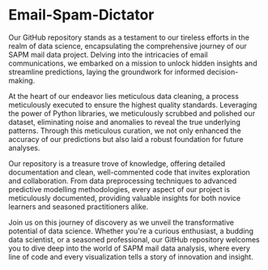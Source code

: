 # Email-Spam-Dictator

Our GitHub repository stands as a testament to our tireless efforts in the realm of data science, encapsulating the comprehensive journey of our SAPM mail data project. Delving into the intricacies of email communications, we embarked on a mission to unlock hidden insights and streamline predictions, laying the groundwork for informed decision-making.

At the heart of our endeavor lies meticulous data cleaning, a process meticulously executed to ensure the highest quality standards. Leveraging the power of Python libraries, we meticulously scrubbed and polished our dataset, eliminating noise and anomalies to reveal the true underlying patterns. Through this meticulous curation, we not only enhanced the accuracy of our predictions but also laid a robust foundation for future analyses.

Our repository is a treasure trove of knowledge, offering detailed documentation and clean, well-commented code that invites exploration and collaboration. From data preprocessing techniques to advanced predictive modelling methodologies, every aspect of our project is meticulously documented, providing valuable insights for both novice learners and seasoned practitioners alike.

Join us on this journey of discovery as we unveil the transformative potential of data science. Whether you're a curious enthusiast, a budding data scientist, or a seasoned professional, our GitHub repository welcomes you to dive deep into the world of SAPM mail data analysis, where every line of code and every visualization tells a story of innovation and insight.
